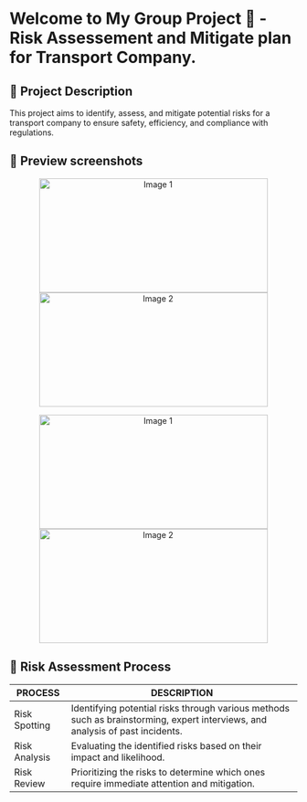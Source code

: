 # Welcome to My Group Project 👋 - Risk Assessement and Mitigate plan for Transport Company.

## :large_blue_diamond: Project Description
This project aims to identify, assess, and mitigate potential risks for a transport company to ensure safety, efficiency, and compliance with regulations.

## :large_blue_diamond: Preview screenshots
<p align="center">
  <img src="https://github.com/quydinh2363/risk_assessment_and_mitigate_plan_for_transport_company/blob/main/images/image1.png" alt="Image 1" width="400" height="200" />
  <img src="https://github.com/quydinh2363/risk_assessment_and_mitigate_plan_for_transport_company/blob/main/images/image2.png" alt="Image 2" width="400" height="200" />
</p>
<p align="center">
  <img src="https://github.com/quydinh2363/risk_assessment_and_mitigate_plan_for_transport_company/blob/main/HEATMAP.png" alt="Image 1" width="400" height="200" />
  <img src="https://github.com/quydinh2363/risk_assessment_and_mitigate_plan_for_transport_company/blob/main/MINDMAP%20OVERVIEW.png" alt="Image 2" width="400" height="200" />
</p>

## :large_blue_diamond: Risk Assessment Process
<table>
  <thead>
    <tr>
      <th>PROCESS</th>
      <th>DESCRIPTION</th>
    </tr>
  </thead>
  <tbody>
    <tr>
      <td>Risk Spotting</td>
      <td>Identifying potential risks through various methods such as brainstorming, expert interviews, and analysis of past incidents.</td>
    </tr>
    <tr>
      <td>Risk Analysis</td>
      <td>Evaluating the identified risks based on their impact and likelihood.</td>
    </tr>
    <tr>
      <td>Risk Review</td>
      <td>Prioritizing the risks to determine which ones require immediate attention and mitigation.</td>
    </tr>
  </tbody>
</table>






